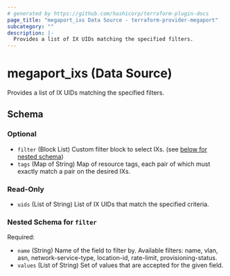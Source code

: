 ```yaml
---
# generated by https://github.com/hashicorp/terraform-plugin-docs
page_title: "megaport_ixs Data Source - terraform-provider-megaport"
subcategory: ""
description: |-
  Provides a list of IX UIDs matching the specified filters.
---
```


# megaport_ixs (Data Source)

Provides a list of IX UIDs matching the specified filters.



<!-- schema generated by tfplugindocs -->
## Schema

### Optional

- `filter` (Block List) Custom filter block to select IXs. (see [below for nested schema](#nestedblock--filter))
- `tags` (Map of String) Map of resource tags, each pair of which must exactly match a pair on the desired IXs.

### Read-Only

- `uids` (List of String) List of IX UIDs that match the specified criteria.

<a id="nestedblock--filter"></a>
### Nested Schema for `filter`

Required:

- `name` (String) Name of the field to filter by. Available filters: name, vlan, asn, network-service-type, location-id, rate-limit, provisioning-status.
- `values` (List of String) Set of values that are accepted for the given field.

